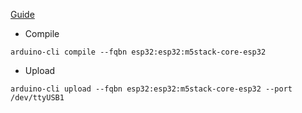 [Guide](https://gist.github.com/jkrasnay/1db66fc8c0b28b2b9cd6eaacc3bb6265)

- Compile
```
arduino-cli compile --fqbn esp32:esp32:m5stack-core-esp32
```

- Upload
```
arduino-cli upload --fqbn esp32:esp32:m5stack-core-esp32 --port /dev/ttyUSB1
```

